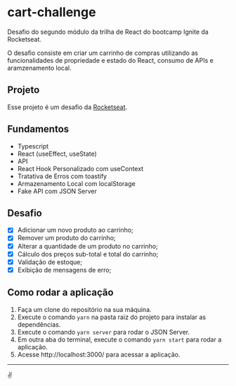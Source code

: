 # cart-challenge

Desafio do segundo módulo da trilha de React do bootcamp Ignite da Rocketseat.

O desafio consiste em criar um carrinho de compras utilizando as funcionalidades de propriedade e estado do React, consumo de APIs e aramzenamento local.

## Projeto

Esse projeto é um desafio da [Rocketseat](https://www.rocketseat.com.br/).

## Fundamentos

- Typescript
- React (useEffect, useState)
- API
- React Hook Personalizado com useContext
- Tratativa de Erros com toastify
- Armazenamento Local com localStorage
- Fake API com JSON Server

## Desafio

- [x] Adicionar um novo produto ao carrinho;
- [x] Remover um produto do carrinho;
- [x] Alterar a quantidade de um produto no carrinho;
- [x] Cálculo dos preços sub-total e total do carrinho;
- [x] Validação de estoque;
- [x] Exibição de mensagens de erro;

## Como rodar a aplicação

1. Faça um clone do repositório na sua máquina.
2. Execute o comando `yarn` na pasta raiz do projeto para instalar as dependências.
3. Execute o comando `yarn server` para rodar o JSON Server.
4. Em outra aba do terminal, execute o comando `yarn start` para rodar a aplicação.
5. Acesse http://localhost:3000/ para acessar a aplicação.

---

✌
